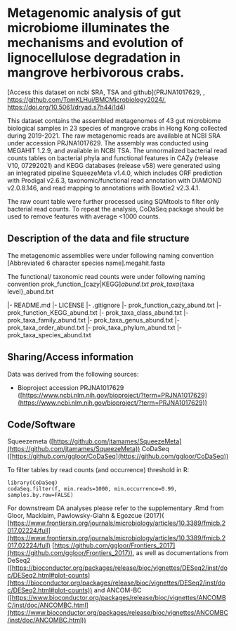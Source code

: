 # Metagenomic analysis of gut microbiome illuminates the mechanisms and evolution of lignocellulose degradation in mangrove herbivorous crabs.

[Access this dataset on ncbi SRA, TSA and github](PRJNA1017629, , https://github.com/TomKLHui/BMCMicrobiology2024/, https://doi.org/10.5061/dryad.s7h44j1d4)

This dataset contains the assembled metagenomes of 43 gut microbiome biological samples in 23 species of mangrove crabs in Hong Kong collected during 2019-2021. The raw metagenomic reads are available at NCBI SRA under accession PRJNA1017629. The assembly was conducted using MEGAHIT 1.2.9, and available in NCBI TSA. The unnormalized bacterial read counts tables on bacterial phyla and functional features in CAZy (release V10, 07292021) and KEGG databases (release v58) were generated using an integrated pipeline SqueezeMeta v1.4.0, which includes ORF prediction with Prodigal v2.6.3, taxonomic/functional read annotation with DIAMOND v2.0.8.146, and read mapping to annotations with Bowtie2 v2.3.4.1.

The raw count table were further processed using SQMtools to filter only bacterial read counts. To repeat the analysis, CoDaSeq package should be used to remove features with average <1000 counts.

## Description of the data and file structure

The metagenomic assemblies were under following naming convention
\[Abbreviated 6 character species name].megahit.fasta

The functional/ taxonomic read counts were under following naming convention
prok_function_[cazy|KEGG]*abund.txt
prok_taxa*{taxa level}_abund.txt

\|- README.md
\|- LICENSE
\|- .gitignore
\|- prok_function_cazy_abund.txt
\|- prok_function_KEGG_abund.txt
\|- prok_taxa_class_abund.txt
\|- prok_taxa_family_abund.txt
\|- prok_taxa_genus_abund.txt
\|- prok_taxa_order_abund.txt
\|- prok_taxa_phylum_abund.txt
\|- prok_taxa_species_abund.txt

## Sharing/Access information

Data was derived from the following sources:

*   Bioproject accession PRJNA1017629 ([https://www.ncbi.nlm.nih.gov/bioproject/?term=PRJNA1017629](https://www.ncbi.nlm.nih.gov/bioproject/?term=PRJNA1017629))

## Code/Software

Squeezemeta ([https://github.com/jtamames/SqueezeMeta](https://github.com/jtamames/SqueezeMeta))
CoDaSeq ([https://github.com/ggloor/CoDaSeq](https://github.com/ggloor/CoDaSeq))

To filter tables by read counts (and occurrence) threshold in R:

```
library(CoDaSeq)
codaSeq.filter(f, min.reads=1000, min.occurrence=0.99, samples.by.row=FALSE)
```

For downstream DA analyses please refer to the supplementary .Rmd from Gloor, Macklaim, Pawlowsky-Glahn & Egozcue (2017)(
[https://www.frontiersin.org/journals/microbiology/articles/10.3389/fmicb.2017.02224/full](https://www.frontiersin.org/journals/microbiology/articles/10.3389/fmicb.2017.02224/full)
[https://github.com/ggloor/Frontiers_2017](https://github.com/ggloor/Frontiers_2017)), as well as documentations from DeSeq2 ([https://bioconductor.org/packages/release/bioc/vignettes/DESeq2/inst/doc/DESeq2.html#plot-counts](https://bioconductor.org/packages/release/bioc/vignettes/DESeq2/inst/doc/DESeq2.html#plot-counts)) and ANCOM-BC ([https://www.bioconductor.org/packages/release/bioc/vignettes/ANCOMBC/inst/doc/ANCOMBC.html](https://www.bioconductor.org/packages/release/bioc/vignettes/ANCOMBC/inst/doc/ANCOMBC.html))
